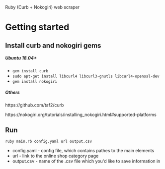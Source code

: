 Ruby (Curb + Nokogiri) web scraper

# Getting started

## Install curb and nokogiri gems
##### Ubuntu 18.04+ 
- `gem install curb` 
- `sudo apt-get install libcurl4 libcurl3-gnutls libcurl4-openssl-dev`
- `gem install nokogiri`


##### Others
<p>https://github.com/taf2/curb<p>
<p>https://nokogiri.org/tutorials/installing_nokogiri.html#supported-platforms</p>

## Run

`ruby main.rb config.yaml url output.csv`

 * config.yaml - config file, which contains pathes to the main elements 
 * url - link to the online shop category page
 * output.csv - name of the .csv file which you'd like to save information in
